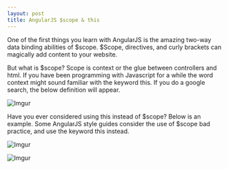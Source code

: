```yaml
---
layout: post
title: AngularJS $scope & this
---
```


One of the first things you learn with AngularJS is the amazing two-way data binding abilities of $scope. $Scope, directives, and curly brackets can magically add content to your website. 

But what is $scope? Scope is context or the glue between controllers and html. If you have been programming with Javascript for a while the word context might sound familiar with the keyword this. If you do a google search, the below definition will appear.

![Imgur](http://i.imgur.com/OXG9Lwx.png?1)


Have you ever considered using this instead of $scope? Below is an example. Some AngularJS style guides consider the use of $scope bad practice, and use the keyword this instead. 

![Imgur](http://i.imgur.com/GJmCZlp.png)

![Imgur](http://i.imgur.com/uOQTT50.png)
